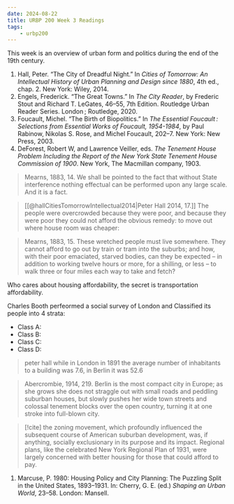 ```yaml
---
date: 2024-08-22
title: URBP 200 Week 3 Readings
tags:
    - urbp200
---
```

This week is an overview of urban form and politics during the end of the 19th century.

1. Hall, Peter. “The City of Dreadful Night.” In _Cities of Tomorrow: An Intellectual History of Urban Planning and Design since 1880_, 4th ed., chap. 2. New York: Wiley, 2014.
2. Engels, Frederick. “The Great Towns.” In _The City Reader_, by Frederic Stout and Richard T. LeGates, 46–55, 7th Edition. Routledge Urban Reader Series. London ; Routledge, 2020.
3. Foucault, Michel. “The Birth of Biopolitics.” In _The Essential Foucault : Selections from Essential Works of Foucault, 1954-1984_, by Paul Rabinow, Nikolas S. Rose, and Michel Foucault, 202–7. New York: New Press, 2003.
4. DeForest, Robert W, and Lawrence Veiller, eds. _The Tenement House Problem Including the Report of the New York State Tenement House Commission of 1900_. New York, The Macmillan company, 1903.

>Mearns, 1883, 14.
>We shall be pointed to the fact that without State interference nothing effectual can be performed upon any large scale. And it is a fact.

>[[@hallCitiesTomorrowIntellectual2014|Peter Hall 2014, 17.]]
The people were overcrowded because they were poor, and because they were poor they could not afford the obvious remedy: to move out where house room was cheaper: 

>Mearns, 1883, 15. 
>These wretched people must live somewhere. They cannot afford to go out by train or tram into the suburbs; and how, with their poor emaciated, starved bodies, can they be expected – in addition to working twelve hours or more, for a shilling, or less – to walk three or four miles each way to take and fetch? 

Who cares about housing affordability, the secret is transportation affordability. 

Charles Booth perfeormed a social survey of London and Classified its people into 4 strata:
- Class A:
- Class B:
- Class C:
- Class D:

>peter hall
>while in London in 1891 the average number of inhabitants to a building was 7.6, in Berlin it was 52.6

>Abercrombie, 1914, 219.
>Berlin is the most compact city in Europe; as she grows she does not straggle out with small roads and peddling suburban houses, but slowly pushes her wide town streets and colossal tenement blocks over the open country, turning it at one stroke into full-blown city.


>[!cite] 
>the zoning movement, which profoundly influenced the subsequent course of American suburban development, was, if anything, socially exclusionary in its purpose and its impact. Regional plans, like the celebrated New York Regional Plan of 1931, were largely concerned with better housing for those that could afford to pay.

1. Marcuse, P. 1980: Housing Policy and City Planning: The Puzzling Split in the United States, 1893–1931. In: Cherry, G. E. (ed.) _Shaping an Urban World_, 23–58. London: Mansell.